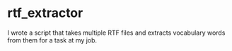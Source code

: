 # rtf_extractor
I wrote a script that takes multiple RTF files and extracts vocabulary words from them for a task at my job.
